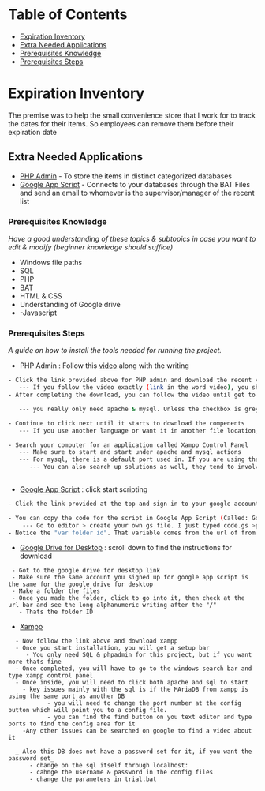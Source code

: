 # Table of Contents
- [Expiration Inventory](#expiration-inventory)
- [Extra Needed Applications](#extra-needed-applications)
- [Prerequisites Knowledge](#prerequisites-knowledge)
- [Prerequisites Steps](#prerequisites-steps)


# Expiration Inventory

The premise was to help the small convenience store that I work for to track the dates for their items. So employees can remove them before their expiration date

## Extra Needed Applications
 - [PHP Admin](https://www.phpmyadmin.net/downloads/) - To store the items in distinct categorized databases
 - [Google App Script](https://developers.google.com/apps-script) - Connects to your databases through the BAT Files and send an email to whomever is the supervisor/manager of the recent list


### Prerequisites Knowledge
_Have a good understanding of these topics & subtopics in case you want to edit & modify (beginner knowledge should suffice)_

- Windows file paths
- SQL 
- PHP
- BAT
- HTML & CSS
- Understanding of Google drive
- -Javascript
### Prerequisites Steps
_A guide on how to install the tools needed for running the project._

- PHP Admin : Follow this [video](https://www.youtube.com/watch?v=cKr237iUlwo) along with the writing
```bash
- Click the link provided above for PHP admin and download the recent version
   --- If you follow the video exactly (link in the word video), you should still be all right
- After completing the download, you can follow the video until get to the select components for the xampp.

   --- you really only need apache & mysql. Unless the checkbox is greyed out, you do not have to check on the rest of them.

- Continue to click next until it starts to download the compenents
   --- If you use another language or want it in another file location, you can modify to your liking, but remember where it is because you will need to modify other areas too!

- Search your computer for an application called Xampp Control Panel
   --- Make sure to start and start under apache and mysql actions
   --- For mysql, there is a default port used in. If you are using that default port for something else, the video has links to common problems and fixes.
      --- You can also search up solutions as well, they tend to involve the config.ini file that holds info like password for DB & port number
    
```
 - [Google App Script](https://developers.google.com/apps-script/) : click start scripting
```bash
- Click the link provided at the top and sign in to your google account

- You can copy the code for the script in Google App Script (Called: GoogleAPPScript)
    --- Go to editor > create your own gs file. I just typed code.gs >paste the code
- Notice the "var folder id". That variable comes from the url of from your google drive
```
- [Google Drive for Desktop](https://support.google.com/drive/answer/10838124?hl=en) : scroll down to find the instructions for download
```
 - Got to the google drive for desktop link
 - Make sure the same account you signed up for google app script is the same for the google drive for desktop
 - Make a folder the files
 - Once you made the folder, click to go into it, then check at the url bar and see the long alphanumeric writing after the "/"
   - Thats the folder ID
```
- [Xampp](https://www.apachefriends.org/download.html) 
```
  - Now follow the link above and download xampp
  - Once you start installation, you will get a setup bar
     - You only need SQL & phpadmin for this project, but if you want more thats fine
  - Once completed, you will have to go to the windows search bar and type xampp control panel
  - Once inside, you will need to click both apache and sql to start
    - key issues mainly with the sql is if the MAriaDB from xampp is using the same port as another DB
           - you will need to change the port number at the config button which will point you to a config file.
           - you can find the find button on you text editor and type ports to find the config area for it
    -Any other issues can be searched on google to find a video about it

  _ Also this DB does not have a password set for it, if you want the password set_
      - change on the sql itself through localhost:
      - cahnge the username & password in the config files
      - change the parameters in trial.bat
```
  
